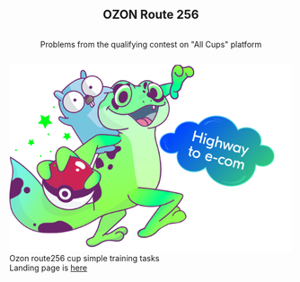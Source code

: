 <div align="center">
<article style="display: flex; flex-direction: column; align-items: center; justify-content: center;">
  <h1 style="width: 100%; text-align: center;">OZON Route 256</h1>
  <p>Problems from the qualifying contest on "All Cups" platform</p>
</article>
</div>
    
![Go](https://github.com/p12s/route256-cup/blob/main/route256.png?raw=true)    
Ozon route256 cup simple training tasks   
Landing page is [here](https://route256.ozon.ru/go-developer)  
